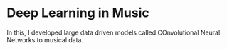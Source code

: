 # Deep Learning in Music

In this, I developed large data driven models called COnvolutional Neural Networks to musical data. 

